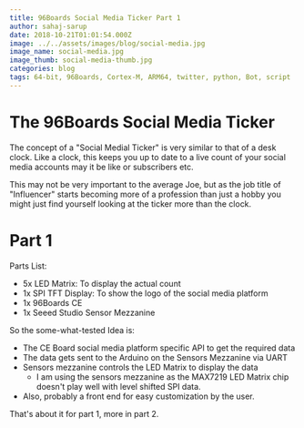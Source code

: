 ```yaml
---
title: 96Boards Social Media Ticker Part 1
author: sahaj-sarup
date: 2018-10-21T01:01:54.000Z
image: ../../assets/images/blog/social-media.jpg
image_name: social-media.jpg
image_thumb: social-media-thumb.jpg
categories: blog
tags: 64-bit, 96Boards, Cortex-M, ARM64, twitter, python, Bot, script
---
```


# The 96Boards Social Media Ticker

The concept of a "Social Medial Ticker" is very similar to that of a desk clock.
Like a clock, this keeps you up to date to a live count of your social media accounts may it be like or subscribers etc.

This may not be very important to the average Joe, but as the job title of "Influencer" starts becoming more of a profession than just a hobby you might just find yourself looking at the ticker more than the clock.

# Part 1

Parts List:

- 5x LED Matrix: To display the actual count
- 1x SPI TFT Display: To show the logo of the social media platform
- 1x 96Boards CE
- 1x Seeed Studio Sensor Mezzanine

So the some-what-tested Idea is:

- The CE Board social media platform specific API to get the required data
- The data gets sent to the Arduino on the Sensors Mezzanine via UART
- Sensors mezzanine controls the LED Matrix to display the data
  - I am using the sensors mezzanine as the MAX7219 LED Matrix chip doesn't play well with level shifted SPI data.
- Also, probably a front end for easy customization by the user.

That's about it for part 1, more in part 2.
